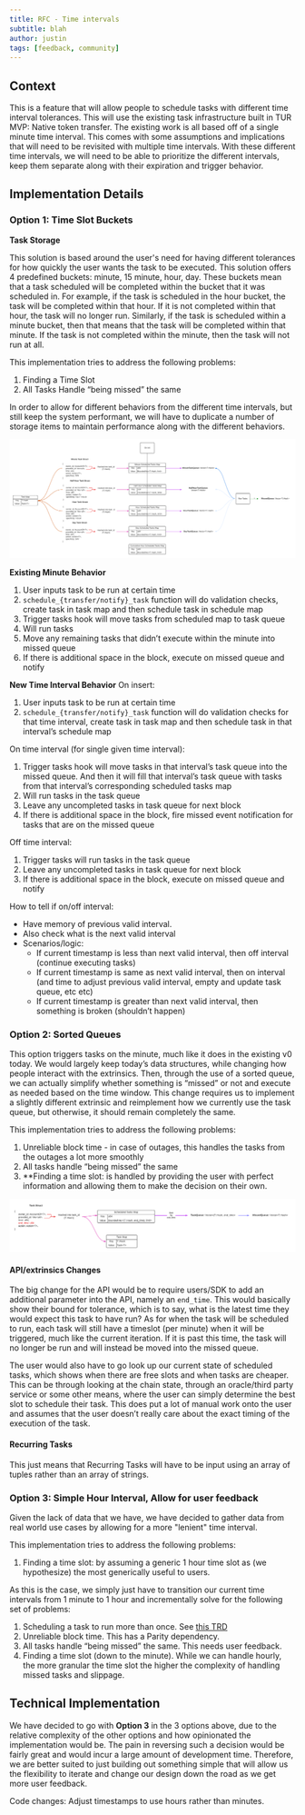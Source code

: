 ```yaml
---
title: RFC - Time intervals
subtitle: blah
author: justin
tags: [feedback, community]
---
```


## Context
This is a feature that will allow people to schedule tasks with different time interval tolerances. This will use the existing task infrastructure built in TUR MVP: Native token transfer. The existing work is all based off of a single minute time interval. This comes with some assumptions and implications that will need to be revisited with multiple time intervals. With these different time intervals, we will need to be able to prioritize the different intervals, keep them separate along with their expiration and trigger behavior.

## Implementation Details
### Option 1: Time Slot Buckets
**Task Storage**

This solution is based around the user's need for having different tolerances for how quickly the user wants the task to be executed. This solution offers 4 predefined buckets: minute, 15 minute, hour, day. These buckets mean that a task scheduled will be completed within the bucket that it was scheduled in. For example, if the task is scheduled in the hour bucket, the task will be completed within that hour. If it is not completed within that hour, the task will no longer run. Similarly, if the task is scheduled within a minute bucket, then that means that the task will be completed within that minute. If the task is not completed within the minute, then the task will not run at all.

This implementation tries to address the following problems:
1. Finding a Time Slot
2. All Tasks Handle “being missed” the same

In order to allow for different behaviors from the different time intervals, but still keep the system performant, we will have to duplicate a number of storage items to maintain performance along with the different behaviors.

![multiple-time-slots](../assets/img/rfc/multiple-time-slots.png)

**Existing Minute Behavior**
1. User inputs task to be run at certain time
2. `schedule_{transfer/notify}_task` function will do validation checks, create task in task map and then schedule task in schedule map
3. Trigger tasks hook will move tasks from scheduled map to task queue
4. Will run tasks
5. Move any remaining tasks that didn’t execute within the minute into missed queue
6. If there is additional space in the block, execute on missed queue and notify

**New Time Interval Behavior**
On insert:
1. User inputs task to be run at certain time
2. `schedule_{transfer/notify}_task` function will do validation checks for that time interval, create task in task map and then schedule task in that interval’s schedule map 

On time interval (for single given time interval):
1. Trigger tasks hook will move tasks in that interval’s task queue into the missed queue. And then it will fill that interval’s task queue with tasks from that interval’s corresponding scheduled tasks map
2. Will run tasks in the task queue
3. Leave any uncompleted tasks in task queue for next block
4. If there is additional space in the block, fire missed event notification for tasks that are on the missed queue

Off time interval:
1. Trigger tasks will run tasks in the task queue
2. Leave any uncompleted tasks in task queue for next block
3. If there is additional space in the block, execute on missed queue and notify


How to tell if on/off interval:
- Have memory of previous valid interval. 
- Also check what is the next valid interval
- Scenarios/logic:
    - If current timestamp is less than next valid interval, then off interval (continue executing tasks)
    - If current timestamp is same as next valid interval, then on interval (and time to adjust previous valid interval, empty and update task queue, etc etc) 
    - If current timestamp is greater than next valid interval, then something is broken (shouldn’t happen)


### Option 2: Sorted Queues
This option triggers tasks on the minute, much like it does in the existing v0 today. We would largely keep today’s data structures, while changing how people interact with the extrinsics. Then, through the use of a sorted queue, we can actually simplify whether something is “missed” or not and execute as needed based on the time window. This change requires us to implement a slightly different extrinsic and reimplement how we currently use the task queue, but otherwise, it should remain completely the same.

This implementation tries to address the following problems:
1. Unreliable block time - in case of outages, this handles the tasks from the outages a lot more smoothly
2. All tasks handle “being missed” the same
3. **Finding a time slot: is handled by providing the user with perfect information and allowing them to make the decision on their own.

![recurring-data-model](../assets/img/rfc/sorted-queues.png)


#### API/extrinsics Changes
The big change for the API would be to require users/SDK to add an additional parameter into the API, namely an `end_time`. This would basically show their bound for tolerance, which is to say, what is the latest time they would expect this task to have run? As for when the task will be scheduled to run, each task will still have a timeslot (per minute) when it will be triggered, much like the current iteration. If it is past this time, the task will no longer be run and will instead be moved into the missed queue.

The user would also have to go look up our current state of scheduled tasks, which shows when there are free slots and when tasks are cheaper. This can be through looking at the chain state, through an oracle/third party service or some other means, where the user can simply determine the best slot to schedule their task. This does put a lot of manual work onto the user and assumes that the user doesn’t really care about the exact timing of the execution of the task.

#### Recurring Tasks
This just means that Recurring Tasks will have to be input using an array of tuples rather than an array of strings.

### Option 3: Simple Hour Interval, Allow for user feedback
Given the lack of data that we have, we have decided to gather data from real world use cases by allowing for a more "lenient" time interval.

This implementation tries to address the following problems:
1. Finding a time slot: by assuming a generic 1 hour time slot as (we hypothesize) the most generically useful to users.

As this is the case, we simply just have to transition our current time intervals from 1 minute to 1 hour and incrementally solve for the following set of problems:
1. Scheduling a task to run more than once. See [this TRD](recurring-tasks.md)
2. Unreliable block time. This has a Parity dependency.
3. All tasks handle “being missed” the same. This needs user feedback.
4. Finding a time slot (down to the minute). While we can handle hourly, the more granular the time slot the higher the complexity of handling missed tasks and slippage.

## Technical Implementation
We have decided to go with **Option 3** in the 3 options above, due to the relative complexity of the other options and how opinionated the implementation would be. The pain in reversing such a decision would be fairly great and would incur a large amount of development time. Therefore, we are better suited to just building out something simple that will allow us the flexibility to iterate and change our design down the road as we get more user feedback.

Code changes: Adjust timestamps to use hours rather than minutes.

